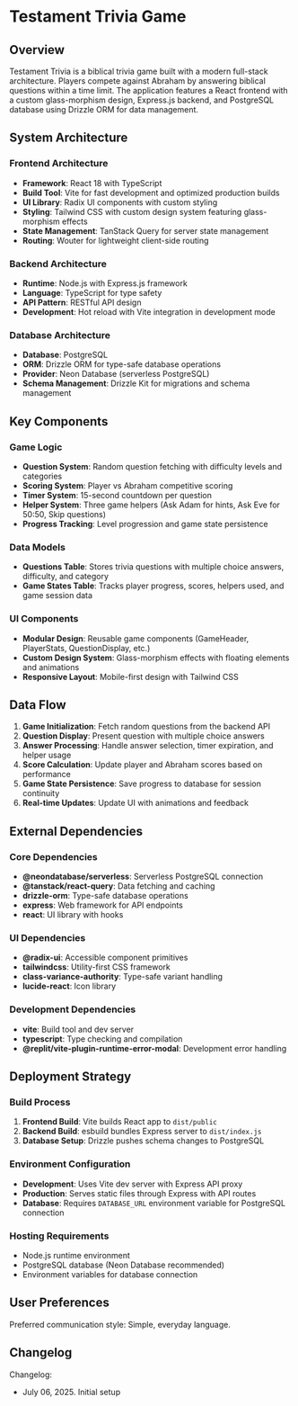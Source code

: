 # Testament Trivia Game

## Overview

Testament Trivia is a biblical trivia game built with a modern full-stack architecture. Players compete against Abraham by answering biblical questions within a time limit. The application features a React frontend with a custom glass-morphism design, Express.js backend, and PostgreSQL database using Drizzle ORM for data management.

## System Architecture

### Frontend Architecture
- **Framework**: React 18 with TypeScript
- **Build Tool**: Vite for fast development and optimized production builds
- **UI Library**: Radix UI components with custom styling
- **Styling**: Tailwind CSS with custom design system featuring glass-morphism effects
- **State Management**: TanStack Query for server state management
- **Routing**: Wouter for lightweight client-side routing

### Backend Architecture
- **Runtime**: Node.js with Express.js framework
- **Language**: TypeScript for type safety
- **API Pattern**: RESTful API design
- **Development**: Hot reload with Vite integration in development mode

### Database Architecture
- **Database**: PostgreSQL
- **ORM**: Drizzle ORM for type-safe database operations
- **Provider**: Neon Database (serverless PostgreSQL)
- **Schema Management**: Drizzle Kit for migrations and schema management

## Key Components

### Game Logic
- **Question System**: Random question fetching with difficulty levels and categories
- **Scoring System**: Player vs Abraham competitive scoring
- **Timer System**: 15-second countdown per question
- **Helper System**: Three game helpers (Ask Adam for hints, Ask Eve for 50:50, Skip questions)
- **Progress Tracking**: Level progression and game state persistence

### Data Models
- **Questions Table**: Stores trivia questions with multiple choice answers, difficulty, and category
- **Game States Table**: Tracks player progress, scores, helpers used, and game session data

### UI Components
- **Modular Design**: Reusable game components (GameHeader, PlayerStats, QuestionDisplay, etc.)
- **Custom Design System**: Glass-morphism effects with floating elements and animations
- **Responsive Layout**: Mobile-first design with Tailwind CSS

## Data Flow

1. **Game Initialization**: Fetch random questions from the backend API
2. **Question Display**: Present question with multiple choice answers
3. **Answer Processing**: Handle answer selection, timer expiration, and helper usage
4. **Score Calculation**: Update player and Abraham scores based on performance
5. **Game State Persistence**: Save progress to database for session continuity
6. **Real-time Updates**: Update UI with animations and feedback

## External Dependencies

### Core Dependencies
- **@neondatabase/serverless**: Serverless PostgreSQL connection
- **@tanstack/react-query**: Data fetching and caching
- **drizzle-orm**: Type-safe database operations
- **express**: Web framework for API endpoints
- **react**: UI library with hooks

### UI Dependencies
- **@radix-ui**: Accessible component primitives
- **tailwindcss**: Utility-first CSS framework
- **class-variance-authority**: Type-safe variant handling
- **lucide-react**: Icon library

### Development Dependencies
- **vite**: Build tool and dev server
- **typescript**: Type checking and compilation
- **@replit/vite-plugin-runtime-error-modal**: Development error handling

## Deployment Strategy

### Build Process
1. **Frontend Build**: Vite builds React app to `dist/public`
2. **Backend Build**: esbuild bundles Express server to `dist/index.js`
3. **Database Setup**: Drizzle pushes schema changes to PostgreSQL

### Environment Configuration
- **Development**: Uses Vite dev server with Express API proxy
- **Production**: Serves static files through Express with API routes
- **Database**: Requires `DATABASE_URL` environment variable for PostgreSQL connection

### Hosting Requirements
- Node.js runtime environment
- PostgreSQL database (Neon Database recommended)
- Environment variables for database connection

## User Preferences

Preferred communication style: Simple, everyday language.

## Changelog

Changelog:
- July 06, 2025. Initial setup